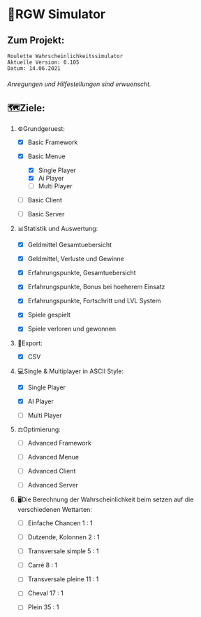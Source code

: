 #  :slot_machine:RGW Simulator
## Zum Projekt:

	Roulette Wahrscheinlichkeitssimulator 
	Aktuelle Version: 0.105
	Datum: 14.06.2021
	
###### Anregungen und Hilfestellungen sind erwuenscht.

## :world_map:Ziele:

   1. :gear:Grundgeruest:
	
		- [x] Basic Framework
		
		- [x] Basic Menue
			- [x] Single Player
			- [x] Ai Player
			- [ ] Multi Player
	
		- [ ] Basic Client
		- [ ] Basic Server


   2. :bar_chart:Statistik und Auswertung:
	
		- [x] Geldmittel Gesamtuebersicht
		- [x] Geldmittel, Verluste und Gewinne
	
		- [x] Erfahrungspunkte, Gesamtuebersicht
		- [x] Erfahrungspunkte, Bonus bei hoeherem Einsatz
		- [x] Erfahrungspunkte, Fortschritt und LVL System
	
		- [x] Spiele gespielt
		- [x] Spiele verloren und gewonnen


   3. :floppy_disk:Export:
 
 		- [x] CSV
	

   4. :computer:Single & Multiplayer in ASCII Style:

		- [X] Single Player 
		- [X] AI Player
		- [ ] Multi Player
	
		

   5. :balance_scale:Optimierung:
  
		- [ ] Advanced Framework
		- [ ] Advanced Menue

		- [ ] Advanced Client
		- [ ] Advanced Server


   6. :desktop_computer:Die Berechnung der Wahrscheinlichkeit beim setzen auf die verschiedenen Wettarten:

		- [ ] Einfache Chancen  	1 : 1 
		- [ ] Dutzende, Kolonnen  	2 : 1
		- [ ] Transversale simple 	5 : 1
		- [ ] Carré 			8 : 1
		- [ ] Transversale pleine    	11 : 1
		- [ ] Cheval 			17 : 1
		- [ ] Plein  			35 : 1

